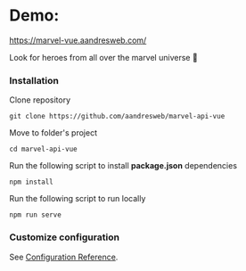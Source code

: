 # Demo:  

https://marvel-vue.aandresweb.com/

Look for heroes from all over the marvel universe 🤍

### Installation

Clone repository
```
git clone https://github.com/aandresweb/marvel-api-vue
```

Move to folder's project

```
cd marvel-api-vue
```

Run the following script to install **package.json** dependencies
```
npm install
```
Run the following script to run locally 
```
npm run serve
```


### Customize configuration
See [Configuration Reference](https://cli.vuejs.org/config/).
